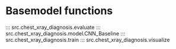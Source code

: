 # Basemodel functions


::: src.chest_xray_diagnosis.evaluate
::: src.chest_xray_diagnosis.model.CNN_Baseline
::: src.chest_xray_diagnosis.train
::: src.chest_xray_diagnosis.visualize

